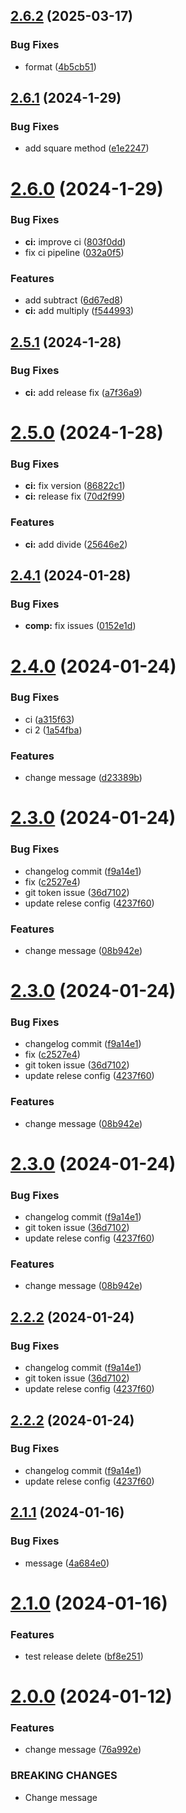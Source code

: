 ## [2.6.2](https://github.com/nala5539/npm-test/compare/v2.6.1...v2.6.2) (2025-03-17)


### Bug Fixes

* format ([4b5cb51](https://github.com/nala5539/npm-test/commit/4b5cb51a4a1fea063b00780ce7843449bfc234bf))

## [2.6.1](https://github.com/nala5539/npm-test/compare/v2.6.0...v2.6.1) (2024-1-29)


### Bug Fixes

* add square method ([e1e2247](https://github.com/nala5539/npm-test/commit/e1e224784194a70ca573e947ebebd88f55b6b039))

# [2.6.0](https://github.com/nala5539/npm-test/compare/v2.5.1...v2.6.0) (2024-1-29)


### Bug Fixes

* **ci:** improve ci ([803f0dd](https://github.com/nala5539/npm-test/commit/803f0dd1bbf7f3b4b5ea79efb9e182d351cf23cb))
* fix ci pipeline ([032a0f5](https://github.com/nala5539/npm-test/commit/032a0f5b3cd1b1d6de90f7c03d3fb665f66914a9))


### Features

* add subtract ([6d67ed8](https://github.com/nala5539/npm-test/commit/6d67ed85dfea912ce002918c060ecc29505d22e4))
* **ci:** add multiply ([f544993](https://github.com/nala5539/npm-test/commit/f54499393d648dde0031e31b50d6a1665fd13676))

## [2.5.1](https://github.com/nala5539/npm-test/compare/v2.5.0...v2.5.1) (2024-1-28)


### Bug Fixes

* **ci:** add release fix ([a7f36a9](https://github.com/nala5539/npm-test/commit/a7f36a9fbd038e799165c4bb200d22cf22f27b9b))

# [2.5.0](https://github.com/nala5539/npm-test/compare/v2.4.1...v2.5.0) (2024-1-28)


### Bug Fixes

* **ci:** fix version ([86822c1](https://github.com/nala5539/npm-test/commit/86822c19edcdfda27094abfbd35c9f4ddfb1846b))
* **ci:** release fix ([70d2f99](https://github.com/nala5539/npm-test/commit/70d2f992c93c3c0016fa2c543c5f577d23a4104e))


### Features

* **ci:** add divide ([25646e2](https://github.com/nala5539/npm-test/commit/25646e223f1ef3c420027d604a7672d1a65b374b))

## [2.4.1](https://github.com/nala5539/npm-test/compare/v2.4.0...v2.4.1) (2024-01-28)


### Bug Fixes

* **comp:** fix issues ([0152e1d](https://github.com/nala5539/npm-test/commit/0152e1d33fd79bf27e2672bd164e10fb44d37b4a))

# [2.4.0](https://github.com/nala5539/npm-test/compare/v2.3.0...v2.4.0) (2024-01-24)


### Bug Fixes

* ci ([a315f63](https://github.com/nala5539/npm-test/commit/a315f635a920ab2a2d00adf09dfa8587216a857d))
* ci 2 ([1a54fba](https://github.com/nala5539/npm-test/commit/1a54fba27d079dbab06fe385339b6942106ce2a9))


### Features

* change message ([d23389b](https://github.com/nala5539/npm-test/commit/d23389b9a14ae91f0c5cb7df684821ff93f47577))

# [2.3.0](https://github.com/nala5539/npm-test/compare/v2.2.1...v2.3.0) (2024-01-24)


### Bug Fixes

* changelog commit ([f9a14e1](https://github.com/nala5539/npm-test/commit/f9a14e1d956176317821612c290452abc25c7210))
* fix ([c2527e4](https://github.com/nala5539/npm-test/commit/c2527e4692589526f9c4a4d2d70f3c33ca9609e6))
* git token issue ([36d7102](https://github.com/nala5539/npm-test/commit/36d71027c08ff3950087e960e1bf8dc2012aa61d))
* update relese config ([4237f60](https://github.com/nala5539/npm-test/commit/4237f609272252fe21c4de41420e1dc350f362a1))


### Features

* change message ([08b942e](https://github.com/nala5539/npm-test/commit/08b942e4e2c6a31cce5067dad6a2b15ba98659f3))

# [2.3.0](https://github.com/nala5539/npm-test/compare/v2.2.1...v2.3.0) (2024-01-24)


### Bug Fixes

* changelog commit ([f9a14e1](https://github.com/nala5539/npm-test/commit/f9a14e1d956176317821612c290452abc25c7210))
* fix ([c2527e4](https://github.com/nala5539/npm-test/commit/c2527e4692589526f9c4a4d2d70f3c33ca9609e6))
* git token issue ([36d7102](https://github.com/nala5539/npm-test/commit/36d71027c08ff3950087e960e1bf8dc2012aa61d))
* update relese config ([4237f60](https://github.com/nala5539/npm-test/commit/4237f609272252fe21c4de41420e1dc350f362a1))


### Features

* change message ([08b942e](https://github.com/nala5539/npm-test/commit/08b942e4e2c6a31cce5067dad6a2b15ba98659f3))

# [2.3.0](https://github.com/nala5539/npm-test/compare/v2.2.1...v2.3.0) (2024-01-24)


### Bug Fixes

* changelog commit ([f9a14e1](https://github.com/nala5539/npm-test/commit/f9a14e1d956176317821612c290452abc25c7210))
* git token issue ([36d7102](https://github.com/nala5539/npm-test/commit/36d71027c08ff3950087e960e1bf8dc2012aa61d))
* update relese config ([4237f60](https://github.com/nala5539/npm-test/commit/4237f609272252fe21c4de41420e1dc350f362a1))


### Features

* change message ([08b942e](https://github.com/nala5539/npm-test/commit/08b942e4e2c6a31cce5067dad6a2b15ba98659f3))

## [2.2.2](https://github.com/nala5539/npm-test/compare/v2.2.1...v2.2.2) (2024-01-24)


### Bug Fixes

* changelog commit ([f9a14e1](https://github.com/nala5539/npm-test/commit/f9a14e1d956176317821612c290452abc25c7210))
* git token issue ([36d7102](https://github.com/nala5539/npm-test/commit/36d71027c08ff3950087e960e1bf8dc2012aa61d))
* update relese config ([4237f60](https://github.com/nala5539/npm-test/commit/4237f609272252fe21c4de41420e1dc350f362a1))

## [2.2.2](https://github.com/nala5539/npm-test/compare/v2.2.1...v2.2.2) (2024-01-24)


### Bug Fixes

* changelog commit ([f9a14e1](https://github.com/nala5539/npm-test/commit/f9a14e1d956176317821612c290452abc25c7210))
* update relese config ([4237f60](https://github.com/nala5539/npm-test/commit/4237f609272252fe21c4de41420e1dc350f362a1))

## [2.1.1](https://github.com/nala5539/npm-test/compare/v2.1.0...v2.1.1) (2024-01-16)


### Bug Fixes

* message ([4a684e0](https://github.com/nala5539/npm-test/commit/4a684e0d49812205b938bfbdb05c2f0bf5629f64))

# [2.1.0](https://github.com/nala5539/npm-test/compare/v2.0.0...v2.1.0) (2024-01-16)


### Features

* test release delete ([bf8e251](https://github.com/nala5539/npm-test/commit/bf8e251f7bd6ed3edd1c047842cd8cbb0130ef93))

# [2.0.0](https://github.com/nala5539/npm-test/compare/v1.1.1...v2.0.0) (2024-01-12)


### Features

* change message ([76a992e](https://github.com/nala5539/npm-test/commit/76a992ebf66e1dac1d2ff34975e41a9eb2c63d4c))


### BREAKING CHANGES

* Change message
